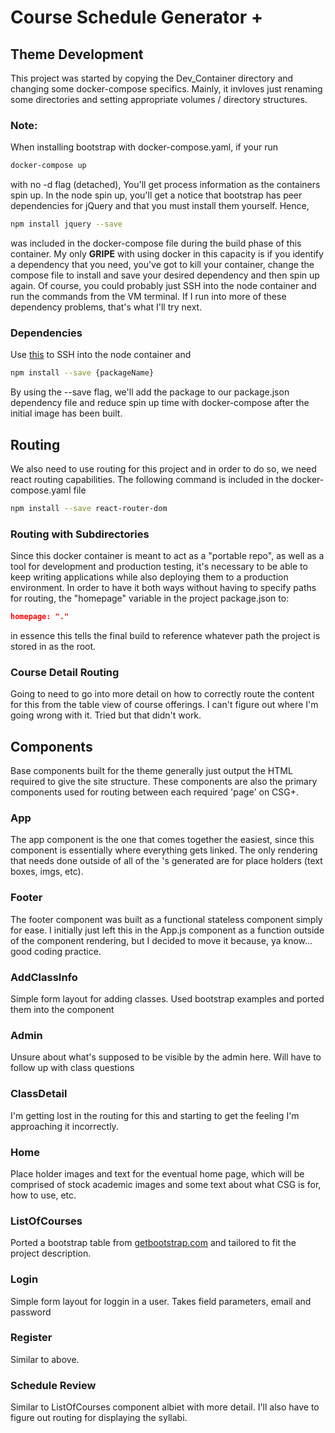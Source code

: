 # Course Schedule Generator +

## Theme Development
This project was started by copying the Dev_Container directory and changing some docker-compose specifics. Mainly, it invloves just renaming some directories and setting appropriate volumes / directory structures.

### Note:
When installing bootstrap with docker-compose.yaml, if your run 
```bash
docker-compose up
```
with no -d flag (detached), You'll get process information as the containers spin up. In the node spin up, you'll get a notice that bootstrap has peer dependencies for jQuery and that you must install them yourself. Hence, 
```bash
npm install jquery --save
```
was included in the docker-compose file during the build phase of this container. My only <strong>GRIPE</strong> with using docker in this capacity is if you identify a dependency that you need, you've got to kill your container, change the compose file to install and save your desired dependency and then spin up again. Of course, you could probably just SSH into the node container and run the commands from the VM terminal. If I run into more of these dependency problems, that's what I'll try next.

### Dependencies
Use [this](https://phase2.github.io/devtools/common-tasks/ssh-into-a-container/) to SSH into the node container and
```bash
npm install --save {packageName}
``` 
By using the --save flag, we'll add the package to our package.json dependency file and reduce spin up time with docker-compose after the initial image has been built.

## Routing
We also need to use routing for this project and in order to do so, we need react routing capabilities. The following command is included in the docker-compose.yaml file
```bash
npm install --save react-router-dom 
```

### Routing with Subdirectories
Since this docker container is meant to act as a "portable repo", as well as a tool for development and production testing, it's necessary to be able to keep writing applications while also deploying them to a production environment. In order to have it both ways without having to specify paths for routing, the "homepage" variable in the project package.json to:
```JSON
homepage: "."
```
in essence this tells the final build to reference whatever path the project is stored in as the root.

### Course Detail Routing
Going to need to go into more detail on how to correctly route the content for this from the table view of course offerings. I can't figure out where I'm going wrong with it. Tried <Redirect> but that didn't work.

## Components
Base components built for the theme generally just output the HTML required to give the site structure. These components are also the primary components used for routing between each required 'page' on CSG+.

### App
The app component is the one that comes together the easiest, since this component is essentially where everything gets linked. The only rendering that needs done outside of all of the <Route>'s generated are for place holders (text boxes, imgs, etc).

### Footer
The footer component was built as a functional stateless component simply for ease. I initially just left this in the App.js component as a function outside of the component rendering, but I decided to move it because, ya know... good coding practice.

### AddClassInfo
Simple form layout for adding classes. Used bootstrap examples and ported them into the component

### Admin
Unsure about what's supposed to be visible by the admin here. Will have to follow up with class questions

### ClassDetail
I'm getting lost in the routing for this and starting to get the feeling I'm approaching it incorrectly.

### Home
Place holder images and text for the eventual home page, which will be comprised of stock academic images and some text about what CSG is for, how to use, etc.

### ListOfCourses
Ported a bootstrap table from [getbootstrap.com](https://getbootstrap.com/docs/4.0/content/tables/) and tailored to fit the project description.

### Login
Simple form layout for loggin in a user. Takes field parameters, email and password

### Register
Similar to above.

### Schedule Review
Similar to ListOfCourses component albiet with more detail. I'll also have to figure out routing for displaying the syllabi.



